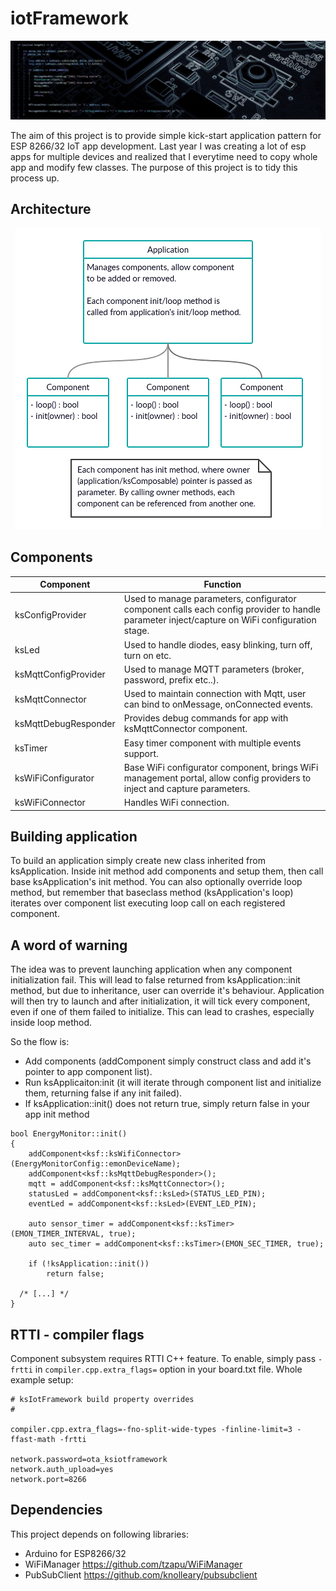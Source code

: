 # iotFramework
<p align="center">
  <img src="docfiles/header.jpg">
</p>

The aim of this project is to provide simple kick-start application pattern for ESP 8266/32 IoT app development. Last year I was creating a lot of esp apps for multiple devices and realized that I everytime need to copy whole app and modify few classes. The purpose of this project is to tidy this process up.

## Architecture
<p align="center">
  <img src="docfiles/app_diagram.png">
</p>

## Components
| Component  | Function |
| ------------- | ------------- |
| ksConfigProvider  | Used to manage parameters, configurator component calls each config provider to handle parameter inject/capture on WiFi configuration stage. |
| ksLed  | Used to handle diodes, easy blinking, turn off, turn on etc. |
| ksMqttConfigProvider  | Used to manage MQTT parameters (broker, password, prefix etc..). |
| ksMqttConnector  | Used to maintain connection with Mqtt, user can bind to onMessage, onConnected events. |
| ksMqttDebugResponder  | Provides debug commands for app with ksMqttConnector component. |
| ksTimer  | Easy timer component with multiple events support. |
| ksWiFiConfigurator | Base WiFi configurator component, brings WiFi management portal, allow config providers to inject and capture parameters. |
| ksWiFiConnector | Handles WiFi connection. |

## Building application
To build an application simply create new class inherited from ksApplication. Inside init method add components and setup them, then call base ksApplication's init method. You can also optionally override loop method, but remember that baseclass method (ksApplication's loop) iterates over component list executing loop call on each registered component.

## A word of warning
The idea was to prevent launching application when any component initialization fail. This will lead to false returned from ksApplication::init method, but due to inheritance, user can override it's behaviour. Application will then try to launch and after initialization, it will tick every component, even if one of them failed to initialize. This can lead to crashes, especially inside loop method.

So the flow is:
- Add components (addComponent simply construct class and add it's pointer to app component list).
- Run ksApplicaiton:init (it will iterate through component list and initialize them, returning false if any init failed).
- If ksApplication::init() does not return true, simply return false in your app init method

```
bool EnergyMonitor::init()
{
	addComponent<ksf::ksWifiConnector>(EnergyMonitorConfig::emonDeviceName);
	addComponent<ksf::ksMqttDebugResponder>();
	mqtt = addComponent<ksf::ksMqttConnector>();
	statusLed = addComponent<ksf::ksLed>(STATUS_LED_PIN);
	eventLed = addComponent<ksf::ksLed>(EVENT_LED_PIN);

	auto sensor_timer = addComponent<ksf::ksTimer>(EMON_TIMER_INTERVAL, true);
	auto sec_timer = addComponent<ksf::ksTimer>(EMON_SEC_TIMER, true);
	
	if (!ksApplication::init())
		return false;
  
  /* [...] */
}
```

## RTTI - compiler flags
Component subsystem requires RTTI C++ feature. To enable, simply pass `-frtti` in `compiler.cpp.extra_flags=` option in your board.txt file.
Whole example setup:
```
# ksIotFramework build property overrides
#

compiler.cpp.extra_flags=-fno-split-wide-types -finline-limit=3 -ffast-math -frtti

network.password=ota_ksiotframework
network.auth_upload=yes
network.port=8266
```

## Dependencies
This project depends on following libraries:
* Arduino for ESP8266/32
* WiFiManager https://github.com/tzapu/WiFiManager
* PubSubClient https://github.com/knolleary/pubsubclient
